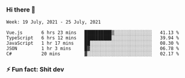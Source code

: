 ### Hi there 👋
<!--START_SECTION:waka-->
```text
Week: 19 July, 2021 - 25 July, 2021

Vue.js       6 hrs 23 mins   ██████████▒░░░░░░░░░░░░░░   41.13 % 
TypeScript   6 hrs 12 mins   ██████████░░░░░░░░░░░░░░░   39.94 % 
JavaScript   1 hr 17 mins    ██░░░░░░░░░░░░░░░░░░░░░░░   08.30 % 
JSON         1 hr 3 mins     █▓░░░░░░░░░░░░░░░░░░░░░░░   06.78 % 
C#           20 mins         ▓░░░░░░░░░░░░░░░░░░░░░░░░   02.17 % 
```
<!--END_SECTION:waka-->
<!--
**TG4LAaron/TG4LAaron** is a ✨ _special_ ✨ repository because its `README.md` (this file) appears on your GitHub profile.

Here are some ideas to get you started:

- 🔭 I’m currently working on ...
- 🌱 I’m currently learning ...
- 👯 I’m looking to collaborate on ...
- 🤔 I’m looking for help with ...
- 💬 Ask me about ...
- 📫 How to reach me: ...
- 😄 Pronouns: ...
- ⚡ Fun fact: ...
-->
### ⚡ Fun fact: Shit dev
